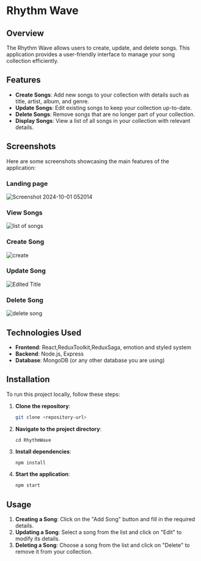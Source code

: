# Rhythm Wave

## Overview

The Rhythm Wave allows users to create, update, and delete songs. This application provides a user-friendly interface to manage your song collection efficiently.

## Features

- **Create Songs**: Add new songs to your collection with details such as title, artist, album, and genre.
- **Update Songs**: Edit existing songs to keep your collection up-to-date.
- **Delete Songs**: Remove songs that are no longer part of your collection.
- **Display Songs**: View a list of all songs in your collection with relevant details.

## Screenshots

Here are some screenshots showcasing the main features of the application:

### Landing page
![Screenshot 2024-10-01 052014](https://github.com/user-attachments/assets/4e3e7f1e-e442-4b2a-9026-95db320ed5e6)

### View Songs
![list of songs](https://github.com/user-attachments/assets/2f392259-c6fe-43e5-9670-36b9a35f01ce)

### Create Song
![create](https://github.com/user-attachments/assets/2a74f8b5-367f-4e77-add8-973099c7ea8d)

### Update Song
![Edited Title](https://github.com/user-attachments/assets/87d0aba1-3c8b-4177-a70c-88cc435a699e)

### Delete Song
![delete song](https://github.com/user-attachments/assets/70d1e70b-7ecc-4b42-94f8-8d77b5597b9a)

## Technologies Used

- **Frontend**: React,ReduxToolkit,ReduxSaga, emotion and styled system
- **Backend**: Node.js, Express
- **Database**: MongoDB (or any other database you are using)

## Installation

To run this project locally, follow these steps:

1. **Clone the repository**:
   ```bash
   git clone <repository-url>
   ```

2. **Navigate to the project directory**:
   ```
   cd RhythmWave
   ```

3. **Install dependencies**:
   ```bash
   npm install
   ```

4. **Start the application**:
   ```bash
   npm start
   ```



## Usage

1. **Creating a Song**: Click on the "Add Song" button and fill in the required details.
2. **Updating a Song**: Select a song from the list and click on "Edit" to modify its details.
3. **Deleting a Song**: Choose a song from the list and click on "Delete" to remove it from your collection.
